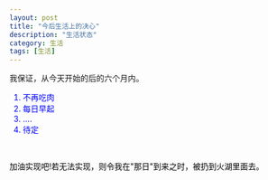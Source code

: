 ```yaml
---
layout: post
title: "今后生活上的决心"
description: "生活状态"
category: 生活
tags: [生活]
---
```



我保证，从今天开始的后的六个月内。<br/>
<font color=blue>
1. 不再吃肉<br/>
2. 每日早起<br/>
3. ....<br/>
4. 待定<br/>
<br/>
<font color=black>

加油实现吧!若无法实现，则令我在"那日"到来之时，被扔到火湖里面去。
